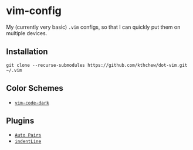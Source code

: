 # vim-config

My (currently very basic) `.vim` configs, so that I can quickly put them on multiple devices.

## Installation
```
git clone --recurse-submodules https://github.com/kthchew/dot-vim.git ~/.vim
```

## Color Schemes
- [`vim-code-dark`](https://github.com/tomasiser/vim-code-dark)

## Plugins
- [`Auto Pairs`](https://github.com/jiangmiao/auto-pairs)
- [`indentLine`](https://github.com/Yggdroot/indentLine)
